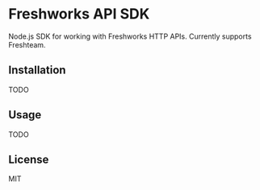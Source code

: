 # Freshworks API SDK

Node.js SDK for working with Freshworks HTTP APIs. Currently supports Freshteam.

## Installation

TODO

## Usage

TODO

## License

MIT
